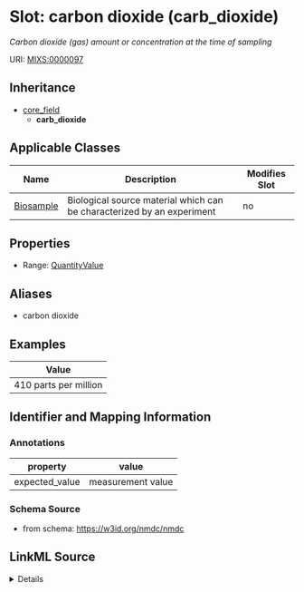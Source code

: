 # Slot: carbon dioxide (carb_dioxide)


_Carbon dioxide (gas) amount or concentration at the time of sampling_



URI: [MIXS:0000097](https://w3id.org/mixs/0000097)




## Inheritance

* [core_field](core_field.md)
    * **carb_dioxide**





## Applicable Classes

| Name | Description | Modifies Slot |
| --- | --- | --- |
[Biosample](Biosample.md) | Biological source material which can be characterized by an experiment |  no  |







## Properties

* Range: [QuantityValue](QuantityValue.md)



## Aliases


* carbon dioxide




## Examples

| Value |
| --- |
| 410 parts per million |

## Identifier and Mapping Information





### Annotations

| property | value |
| --- | --- |
| expected_value | measurement value || preferred_unit | micromole per liter, parts per million || occurrence | 1 |



### Schema Source


* from schema: https://w3id.org/nmdc/nmdc




## LinkML Source

<details>
```yaml
name: carb_dioxide
annotations:
  expected_value:
    tag: expected_value
    value: measurement value
  preferred_unit:
    tag: preferred_unit
    value: micromole per liter, parts per million
  occurrence:
    tag: occurrence
    value: '1'
description: Carbon dioxide (gas) amount or concentration at the time of sampling
title: carbon dioxide
examples:
- value: 410 parts per million
from_schema: https://w3id.org/nmdc/nmdc
aliases:
- carbon dioxide
rank: 1000
is_a: core field
slot_uri: MIXS:0000097
multivalued: false
alias: carb_dioxide
domain_of:
- Biosample
range: QuantityValue

```
</details>
